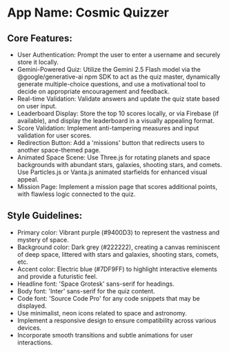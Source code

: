 # **App Name**: Cosmic Quizzer

## Core Features:

- User Authentication: Prompt the user to enter a username and securely store it locally.
- Gemini-Powered Quiz: Utilize the Gemini 2.5 Flash model via the @google/generative-ai npm SDK to act as the quiz master, dynamically generate multiple-choice questions, and use a motivational tool to decide on appropriate encouragement and feedback.
- Real-time Validation: Validate answers and update the quiz state based on user input.
- Leaderboard Display: Store the top 10 scores locally, or via Firebase (if available), and display the leaderboard in a visually appealing format.
- Score Validation: Implement anti-tampering measures and input validation for user scores.
- Redirection Button: Add a 'missions' button that redirects users to another space-themed page.
- Animated Space Scene: Use Three.js for rotating planets and space backgrounds with abundant stars, galaxies, shooting stars, and comets. Use Particles.js or Vanta.js animated starfields for enhanced visual appeal.
- Mission Page: Implement a mission page that scores additional points, with flawless logic connected to the quiz.

## Style Guidelines:

- Primary color: Vibrant purple (#9400D3) to represent the vastness and mystery of space.
- Background color: Dark grey (#222222), creating a canvas reminiscent of deep space, littered with stars and galaxies, shooting stars, comets, etc.
- Accent color: Electric blue (#7DF9FF) to highlight interactive elements and provide a futuristic feel.
- Headline font: 'Space Grotesk' sans-serif for headings.
- Body font: 'Inter' sans-serif for the quiz content.
- Code font: 'Source Code Pro' for any code snippets that may be displayed.
- Use minimalist, neon icons related to space and astronomy.
- Implement a responsive design to ensure compatibility across various devices.
- Incorporate smooth transitions and subtle animations for user interactions.
